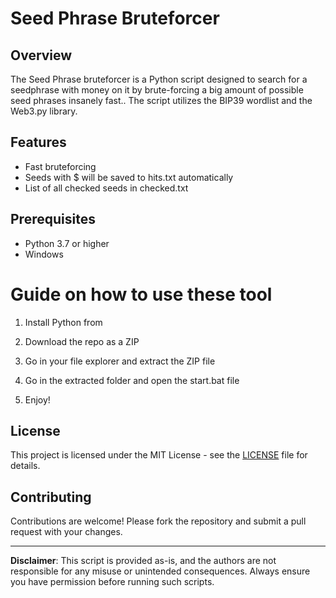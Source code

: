 # Seed Phrase Bruteforcer
 
## Overview

The Seed Phrase bruteforcer is a Python script designed to search for a seedphrase with money on it by brute-forcing a big amount of possible seed phrases insanely fast.. The script utilizes the BIP39 wordlist and the Web3.py library.  

## Features  
 
- Fast bruteforcing  
- Seeds with $ will be saved to hits.txt automatically
- List of all checked seeds in checked.txt   

## Prerequisites
 
- Python 3.7 or higher 
- Windows 
 
# Guide on how to use these tool 
 
1. Install Python from  
 
2. Download the repo as a ZIP
  
3. Go in your file explorer and extract the ZIP file 

4. Go in the extracted folder and open the start.bat file 

5. Enjoy!
 
## License
 
This project is licensed under the MIT License - see the [LICENSE](LICENSE) file for details. 

## Contributing 

Contributions are welcome! Please fork the repository and submit a pull request with your changes.

---

**Disclaimer**: This script is provided as-is, and the authors are not responsible for any misuse or unintended consequences. Always ensure you have permission before running such scripts. 